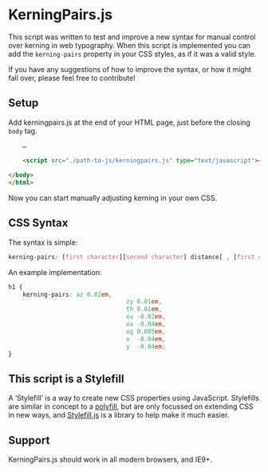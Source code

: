 KerningPairs.js
===============

This script was written to test and improve a new syntax for manual control over kerning in web typography. When this script is implemented you can add the `kerning-pairs` property in your CSS styles, as if it was a valid style.

If you have any suggestions of how to improve the syntax, or how it might fall over, please feel free to contribute!

## Setup

Add kerningpairs.js at the end of your HTML page, just before the closing `body` tag.

```HTML
	…
	
	<script src="./path-to-js/kerningpairs.js" type="text/javascript"></script>
		
</body>
</html>
```

Now you can start manually adjusting kerning in your own CSS.

## CSS Syntax

The syntax is simple:

```CSS
kerning-pairs: [first character][second character] distance[ , [first character][second character] distance]* ;
```

An example implementation:

```CSS
h1 {
	kerning-pairs: az 0.02em,
								 zy 0.01em,
								 th 0.01em,
								 ov -0.02em,
								 ox -0.04em,
								 og 0.005em,
								 x  -0.04em,
								 y  -0.04em;
}
```

## This script is a Stylefill

A ‘Stylefill’ is a way to create new CSS properties using JavaScript. Stylefills are similar in concept to a [polyfill](http://remysharp.com/2010/10/08/what-is-a-polyfill/), but are only focussed on extending CSS in new ways, and [Stylefill.js](https://github.com/nathanford/stylefill/) is a library to help make it much easier.

## Support

KerningPairs.js should work in all modern browsers, and IE9+.